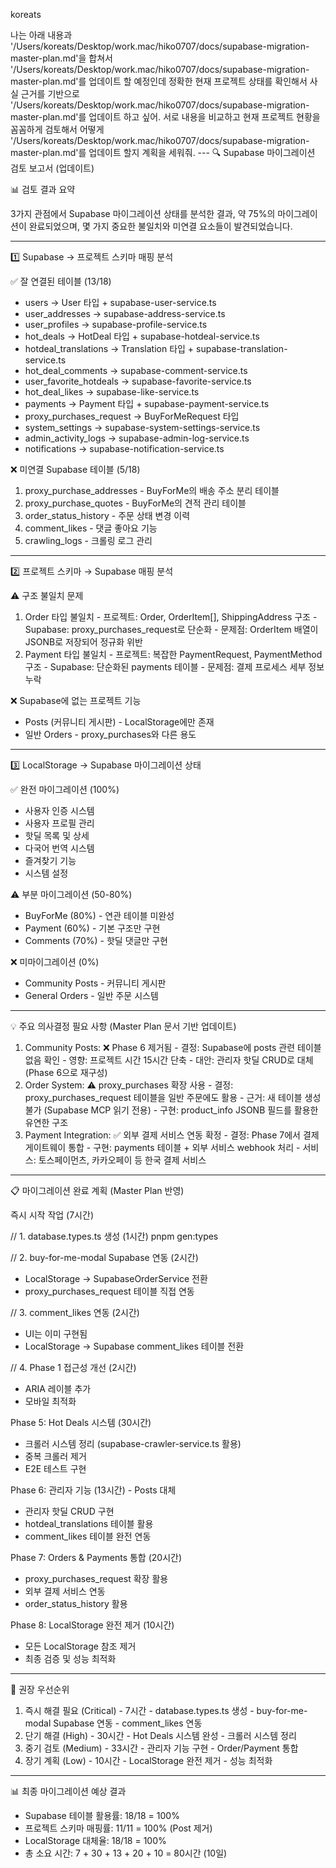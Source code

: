koreats

나는 아래  내용과 '/Users/koreats/Desktop/work.mac/hiko0707/docs/supabase-migration-master-plan.md'을 합쳐서 '/Users/koreats/Desktop/work.mac/hiko0707/docs/supabase-migration-master-plan.md'를 업데이트 할 예정인데 정확한 현재 프로젝트 상태를 확인해서 사실 근거를 기반으로 '/Users/koreats/Desktop/work.mac/hiko0707/docs/supabase-migration-master-plan.md'를 업데이트 하고 싶어. 서로 내용을 비교하고 현재 프로젝트 현황을 꼼꼼하게 검토해서 어떻게 '/Users/koreats/Desktop/work.mac/hiko0707/docs/supabase-migration-master-plan.md'를 업데이트 할지 계획을 세워줘. --- 🔍 Supabase 마이그레이션 검토 보고서 (업데이트)

  📊 검토 결과 요약

  3가지 관점에서 Supabase 마이그레이션 상태를 분석한 결과, 약 75%의 마이그레이션이 완료되었으며, 몇
  가지 중요한 불일치와 미연결 요소들이 발견되었습니다.

  ---
  1️⃣ Supabase → 프로젝트 스키마 매핑 분석

  ✅ 잘 연결된 테이블 (13/18)

  - users → User 타입 + supabase-user-service.ts
  - user_addresses → supabase-address-service.ts
  - user_profiles → supabase-profile-service.ts
  - hot_deals → HotDeal 타입 + supabase-hotdeal-service.ts
  - hotdeal_translations → Translation 타입 + supabase-translation-service.ts
  - hot_deal_comments → supabase-comment-service.ts
  - user_favorite_hotdeals → supabase-favorite-service.ts
  - hot_deal_likes → supabase-like-service.ts
  - payments → Payment 타입 + supabase-payment-service.ts
  - proxy_purchases_request → BuyForMeRequest 타입
  - system_settings → supabase-system-settings-service.ts
  - admin_activity_logs → supabase-admin-log-service.ts
  - notifications → supabase-notification-service.ts

  ❌ 미연결 Supabase 테이블 (5/18)

  1. proxy_purchase_addresses - BuyForMe의 배송 주소 분리 테이블
  2. proxy_purchase_quotes - BuyForMe의 견적 관리 테이블
  3. order_status_history - 주문 상태 변경 이력
  4. comment_likes - 댓글 좋아요 기능
  5. crawling_logs - 크롤링 로그 관리

  ---
  2️⃣ 프로젝트 스키마 → Supabase 매핑 분석

  ⚠️ 구조 불일치 문제

  1. Order 타입 불일치
    - 프로젝트: Order, OrderItem[], ShippingAddress 구조
    - Supabase: proxy_purchases_request로 단순화
    - 문제점: OrderItem 배열이 JSONB로 저장되어 정규화 위반
  2. Payment 타입 불일치
    - 프로젝트: 복잡한 PaymentRequest, PaymentMethod 구조
    - Supabase: 단순화된 payments 테이블
    - 문제점: 결제 프로세스 세부 정보 누락

  ❌ Supabase에 없는 프로젝트 기능

  - Posts (커뮤니티 게시판) - LocalStorage에만 존재
  - 일반 Orders - proxy_purchases와 다른 용도

  ---
  3️⃣ LocalStorage → Supabase 마이그레이션 상태

  ✅ 완전 마이그레이션 (100%)

  - 사용자 인증 시스템
  - 사용자 프로필 관리
  - 핫딜 목록 및 상세
  - 다국어 번역 시스템
  - 즐겨찾기 기능
  - 시스템 설정

  ⚠️ 부분 마이그레이션 (50-80%)

  - BuyForMe (80%) - 연관 테이블 미완성
  - Payment (60%) - 기본 구조만 구현
  - Comments (70%) - 핫딜 댓글만 구현

  ❌ 미마이그레이션 (0%)

  - Community Posts - 커뮤니티 게시판
  - General Orders - 일반 주문 시스템

  ---
  💡 주요 의사결정 필요 사항 (Master Plan 문서 기반 업데이트)

  1. Community Posts: ❌ Phase 6 제거됨
    - 결정: Supabase에 posts 관련 테이블 없음 확인
    - 영향: 프로젝트 시간 15시간 단축
    - 대안: 관리자 핫딜 CRUD로 대체 (Phase 6으로 재구성)
  2. Order System: ⚠️ proxy_purchases 확장 사용
    - 결정: proxy_purchases_request 테이블을 일반 주문에도 활용
    - 근거: 새 테이블 생성 불가 (Supabase MCP 읽기 전용)
    - 구현: product_info JSONB 필드를 활용한 유연한 구조
  3. Payment Integration: ✅ 외부 결제 서비스 연동 확정
    - 결정: Phase 7에서 결제 게이트웨이 통합
    - 구현: payments 테이블 + 외부 서비스 webhook 처리
    - 서비스: 토스페이먼츠, 카카오페이 등 한국 결제 서비스

  ---
  📋 마이그레이션 완료 계획 (Master Plan 반영)

  즉시 시작 작업 (7시간)

  // 1. database.types.ts 생성 (1시간)
  pnpm gen:types

  // 2. buy-for-me-modal Supabase 연동 (2시간)
  - LocalStorage → SupabaseOrderService 전환
  - proxy_purchases_request 테이블 직접 연동

  // 3. comment_likes 연동 (2시간)
  - UI는 이미 구현됨
  - LocalStorage → Supabase comment_likes 테이블 전환

  // 4. Phase 1 접근성 개선 (2시간)
  - ARIA 레이블 추가
  - 모바일 최적화

  Phase 5: Hot Deals 시스템 (30시간)

  - 크롤러 시스템 정리 (supabase-crawler-service.ts 활용)
  - 중복 크롤러 제거
  - E2E 테스트 구현

  Phase 6: 관리자 기능 (13시간) - Posts 대체

  - 관리자 핫딜 CRUD 구현
  - hotdeal_translations 테이블 활용
  - comment_likes 테이블 완전 연동

  Phase 7: Orders & Payments 통합 (20시간)

  - proxy_purchases_request 확장 활용
  - 외부 결제 서비스 연동
  - order_status_history 활용

  Phase 8: LocalStorage 완전 제거 (10시간)

  - 모든 LocalStorage 참조 제거
  - 최종 검증 및 성능 최적화

  ---
  🎯 권장 우선순위

  1. 즉시 해결 필요 (Critical) - 7시간
    - database.types.ts 생성
    - buy-for-me-modal Supabase 연동
    - comment_likes 연동
  2. 단기 해결 (High) - 30시간
    - Hot Deals 시스템 완성
    - 크롤러 시스템 정리
  3. 중기 검토 (Medium) - 33시간
    - 관리자 기능 구현
    - Order/Payment 통합
  4. 장기 계획 (Low) - 10시간
    - LocalStorage 완전 제거
    - 성능 최적화

  ---
  📊 최종 마이그레이션 예상 결과

  - Supabase 테이블 활용률: 18/18 = 100%
  - 프로젝트 스키마 매핑률: 11/11 = 100% (Post 제거)
  - LocalStorage 대체율: 18/18 = 100%
  - 총 소요 시간: 7 + 30 + 13 + 20 + 10 = 80시간 (10일)
